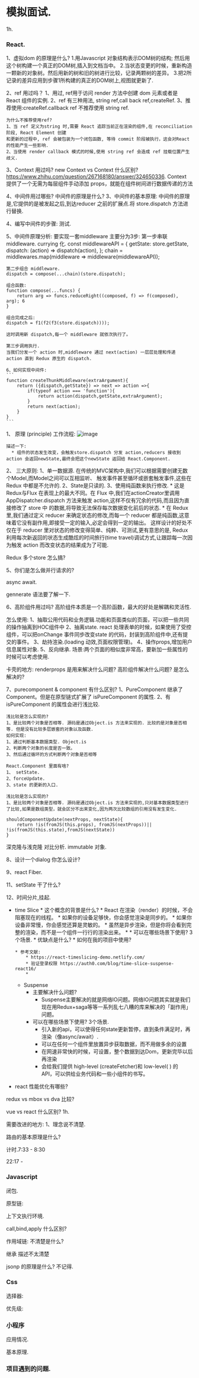 # 模拟面试.

1h.
### React. 
1、虚拟dom 的原理是什么?
    1.用Javascript 对象结构表示DOM树的结构; 然后用这个树构建一个真正的DOM树,插入到文档当中。
    2.当状态变更的时候，重新构造一颗新的对象树。然后用新的树和旧的树进行比较，记录两颗树的差异。
    3.把2所记录的差异应用到步骤1所构建的真正的DOM树上,视图就更新了.

2、ref 用过吗？
    1、用过, ref用于访问 render 方法中创建 dom 元素或者是 React 组件的实例.
    2、ref 有三种用法, string ref,call back ref,createRef.
    3、推荐使用:createRef.callback ref 不推荐使用 string ref.

    为什么不推荐使用ref?
    1、当 ref 定义为string 时,需要 React 追踪当前正在渲染的组件,在 reconciliation 阶段, React Element 创建
    和更新的过程中, ref 会被包装为一个闭包函数, 等待 commit 阶段被执行，这会对React 的性能产生一些影响.
    2、当使用 render callback 模式的时候,使用 string ref 会造成 ref 挂载位置产生歧义.

3、Context 用过吗?
    new Context vs Context 什么区别?
    https://www.zhihu.com/question/267168180/answer/324650336.
    Context 提供了一个无需为每层组件手动添加 props，就能在组件树间进行数据传递的方法


4、中间件用过哪些? 中间件的原理是什么?
    3、中间件的基本原理:
    中间件的原理是,它提供的是被发起之后,到达reducer 之前的扩展点.将 store.dispatch 方法进行替换.

4、编写中间件的步骤:
    测试.

5、中间件原理分析:
    要实现一套middleware 主要分为3步: 
    第一步串联 middleware. currying 化.
    const middlewareAPI = {
    getState: store.getState,
    dispatch: (action) => dispatch(action),
    };
    chain = middlewares.map(middleware => middleware(middlewareAPI));

    第二步组合 middleware.
    dispatch = compose(...chain)(store.dispatch);

    组合函数:
    function compose(...funcs) {
        return arg => funcs.reduceRight((composed, f) => f(composed), arg); 6
    }

    组合完成之后:
    dispatch = f1(f2(f3(store.dispatch))));

    这时调用新 dispatch,每一个 middleware 就依次执行了。

    第三步调用执行.
    当我们分发一个 action 时,middleware 通过 next(action) 一层层处理和传递 action 直到 Redux 原生的 dispatch.

    6、如何实现中间件:
    ```
    function createThunkMiddleware(extraArgument){
        return ({dispatch,getState}) => next => action =>{
            if(typeof action === 'function'){
                return action(dispatch,getState,extraArgument);
            }
            return next(action);
        }
    }
    ```

1、 原理 (principle)
    工作流程:
    ![image](http://www.ruanyifeng.com/blogimg/asset/2016/bg2016091802.jpg)

    描述一下: 
      * 组件的状态发生改变，会触发store.dispatch 分发 action,reducers 接收到action 会返回newState,最终会把这个newState 返回给 React.Component.

2、 三大原则:
      1、单一数据源.
        在传统的MVC架构中,我们可以根据需要创建无数个Model,而Model之间可以互相监听、 触发事件甚至循环或嵌套触发事件,这些在 Redux 中都是不允许的.
      2、State是只读的.
      3、使用纯函数来执行修改.
        * 这是Redux与Flux 在表现上的最大不同。在 Flux 中,我们在actionCreator里调用 AppDispatcher.dispatch 方法来触发 action,这样不仅有冗余的代码,而且因为直接修改了 store 中 的数据,将导致无法保存每次数据变化前后的状态.
        * 在 Redux 里,我们通过定义 reducer 来确定状态的修改,而每一个 reducer 都是纯函数,这意 味着它没有副作用,即接受一定的输入,必定会得到一定的输出。
        这样设计的好处不仅在于 reducer 里对状态的修改变得简单、纯粹、可测试,更有意思的是, Redux 利用每次新返回的状态生成酷炫的时间旅行(time travel)调试方式,让跟踪每一次因为触发 action 而改变状态的结果成为了可能.

Redux 
多个store 怎么搞?

5、你们是怎么做并行请求的?

async await.

gennerate 语法要了解一下.

6、高阶组件用过吗?
高阶组件本质是一个高阶函数，最大的好处是解耦和灵活性.

怎么使用:
1、抽取公用代码和业务逻辑.功能和页面类似的页面，可以把一些共同的操作抽离到HOC组件中
2、抽离state. react 处理表单的时候，如果使用了受控组件，可以把onChange 事件同步改变state 的代码，封装到高阶组件中,还有提交的事件。
3、劫持渲染.(loading 动效,页面权限管理)。
4、操作props,增加用户信息属性对象.
5、反向继承. 场景:两个页面的相似度非常高，要新加一些属性的时候可以考虑使用.

卡壳的地方: renderprops 是用来解决什么问题? 高阶组件解决什么问题? 是怎么解决的?

7、purecomponent & component 有什么区别?
    1、PureComponent 继承了 Component。但是在原型链式扩展了 isPureComponent 的属性.
    2、有 isPureComponent  的属性会进行浅比较.

    浅比较是怎么实现的?
    1、是比较两个对象是否相等. 源码是通过Object.is 方法来实现的. 比较的是对象是否相等. 但是没有比较多层嵌套的对象以及函数.
    如何实现:
    1、通过判断基本数据类型. Object.is 
    2、判断两个对象的长度是否一致。
    3、然后通过循环的方式判断两个对象是否相等

    React.Component 里面有啥?
    1、 setState.
    2、forceUpdate.
    3、state 的更新的入口.

    浅比较是怎么实现的?
    1、是比较两个对象是否相等. 源码是通过Object.is 方法来实现的,只对基本数据类型进行了比较,如果是数组类型，就会区分不出来变化,因为两次比较数组的引用没有发生变化.

    shouldComponentUpdate(nextProps, nextState){
        return !is(fromJS(this.props), fromJS(nextProps))|| !is(fromJS(this.state),fromJS(nextState))
    }

深克隆与浅克隆 对比分析.
immutable 对象.

8、设计一个dialog 你怎么设计?

9、react Fiber.

11、setState 干了什么?

12、时间分片,挂起.

 *  time Slice
        * 这个概念的背景是什么?
            * React 在渲染（render）的时候，不会阻塞现在的线程。
            * 如果你的设备足够快，你会感觉渲染是同步的。
            * 如果你设备非常慢，你会感觉还算是灵敏的。
            * 虽然是异步渲染，但是你将会看到完整的渲染，而不是一个组件一行行的渲染出来。
            * 
        * 可以在哪些场景下使用? 3个场景.
        * 优缺点是什么?
        * 如何在我的项目中使用?

        * 参考文献:
            * https://react-timeslicing-demo.netlify.com/
            * 验证登录权限 https://auth0.com/blog/time-slice-suspense-react16/
            * 
    *  Suspense
        * 主要解决什么问题?
            * Suspense主要解决的就是网络IO问题。网络IO问题其实就是我们现在用Redux+saga等等一系列乱七八糟的库来解决的「副作用」问题。
        * 可以在哪些场景下使用? 3个场景.
            * 引入新的api，可以使得任何state更新暂停，直到条件满足时，再渲染（像async/await）.
            * 可以在任何一个组件里放置异步获取数据，而不用做多余的设置
            * 在网速非常快的时候，可设置，整个数据到达Dom，更新完毕以后再渲染
            * 会给我们提供 high-level (createFetcher)和 low-level( ) 的 API，可以供给业务代码和一些小组件的书写。

* react 性能优化有哪些?

redux vs mbox vs dva 比较?

vue vs react 什么区别?
1h.

需要改进的地方:
1、理念说不清楚.

路由的基本原理是什么?

 计时.7:33 -  8:30

  22:17 -  
### Javascript
闭包.

原型链:

上下文执行环境.

call,bind,apply 什么区别?

作用域链: 不清楚是什么?

继承 描述不太清楚

jsonp 的原理是什么? 不记得.

### Css 

选择器:

优先级:

### 小程序
应用情况.

基本原理.

### 项目遇到的问题.
